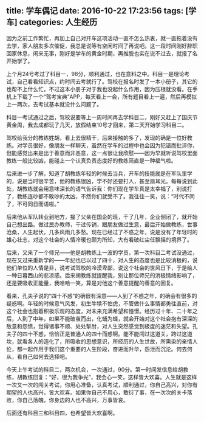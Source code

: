 title: 学车偶记
date: 2016-10-22 17:23:56
tags: [学车]
categories: 人生经历
---
因为之前工作繁忙，再加上自己对开车这项活动一直不怎么热衷，就一直拖着没有去学，家人朋友多次催促，我总是说等有空闲时间了再说吧。这一段时间刚好辞职回家休息，闲来无事，刚好是学车的黄金时期，再推脱也实在说不过去，就报了名开始学了。

上个月24号考过了科目一，98分，顺利通过，也在意料之中。科目一是理论考试，自己看看知识点，约时间去考就行了。驾校在报名时发了一本小册子，其它的也帮不上什么忙，不过这本小册子对于我也没起什么作用，因为压根就没看。在手机上下载了一个“驾考宝典”APP，每天看上一会，所有题目看上一遍，然后再模拟上一两次，去考试基本就没什么问题了。

科目一考试通过之后，驾校说要等上一周时间再去学科目二，刚好又赶上了国庆节黄金周，我去成都玩了几天，放假结束10号才回来，第二天开始学习科目二。

驾校给我分的教练姓胡，看上去很精干，后来接触的多了，发现的确是一位好教练。对学员很好，像朋友一样聊天，虽然在学车的过程中也会因为犯错而批评你，但能感觉出来是出于善意而非恶意，这一点很让我欣慰——因为早就听说驾校里面教练一般比较凶，能碰上一个认真负责态度好的教练简直是一种福气啦。

后来进一步了解，知道了胡教练年轻的时候去当兵，开车的技能就是在军队里学的，说是当时很辛苦，他的教练很凶，学不好还要打人，甚至扇耳光。每每说到此处，胡教练就会用意味深长的语气告诉我：你们现在学车真是太幸福了，别说打了，教练连吵都不敢吵的太凶，不然你们就受不了。我往往一笑，说：“时代不同了，不可同日而语啦。”

后来他从军队转业到地方，接了父亲在国企的班，干了几年，企业倒闭了，就开始自己想出路。做过民办教师，干过传销，跟朋友做过生意，最后开始做教练，世事沧桑，人生起伏，几多风雨几多愁。现在已经过了不惑之年，说是没有了年轻时的雄心壮志，对这个社会的人情冷暖也颇为所知，大有看破红尘任飘摇的境界了。

后来，又来了一个师兄——他是胡教练上一波的学员，第一次科目二考试没通过，现在又过来重新学的——年纪也已以过了四十，对人生的态度也是比较消极的，说他们单位的人情是非，说考试驾校的冷漠卑鄙，说这个社会的世风日下，于是给人一种日暮西山的悲凉感。后来胡教练就提醒我，别让那位师兄的消极情绪影响了，还是要吸收正能量，我哈哈一笑，算是对他这个善意提醒的善意的回复。

看来，孔夫子说的“四十不惑”的确很有深意——人到了不惑之年，的确会有很多的疑惑啊。年轻的时候意气风发，初生牛犊不怕虎，不管做什么事情都勇往直前，对这个社会也抱着积极乐观的态度，对未来充满希望和憧憬。经历过十年、二十年之后，人到了中年，如果不能破茧而出，化蛹为蝶，就会开始对这个社会抱有深深的敌意和怨愤，觉得诸事不顺、处处掣肘，对人生突然感觉到极度的迷茫和失望。孔夫子的四十不惑，恰恰正是普通人的四十而惑啊。能不能闯过这道关，跨过这道坎，就看各人的造化了，所吸收的思想意识，所经历的人生世故，所熏染的亲情人伦，都一起作用于我们这个重要的人生阶段，奋进而升华，怨泄而沉沦。何去何从，看自己如何去选择吧。

今天上午考试的科目二，两次机会，一次通过，90分。第一时间发信息给胡教练，胡教练回复：“好，很为我争光”，我会心一笑，这样皆大欢喜。人生就是这样一次又一次的闯关考试，你用心准备，认真考试，顺利通过，你自己高兴，对你有期望的人也高兴，皆大欢喜。如果你自己不用心，敷衍了事，在一次次的关卡落败，你自己落魄，你身边的人也不高兴，万事皆哀。

后面还有科目三和科目四，也希望皆大欢喜啊。